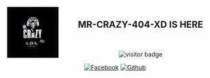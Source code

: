 
<img src="https://github.com/MR-CRAZY-404-XD/MR-CRAZY-404-XD/blob/main/crazy-logo.gif" width="120" height="120" align="left">
<center>

<div align="center">
<h2> MR-CRAZY-404-XD IS HERE </h2>
</div> <br>
  
![visitor badge](https://visitor-badge.glitch.me/badge?page_id=MR-CRAZY-404-XD.visitor-badge&left_color=blue&right_color=yellow)
<br />
  
  
  [![Facebook](https://img.shields.io/badge/Facebook-green?style=for-the-badge&logo=facebook)](https://fb.com/MR.CRAZY.404.XD)
[![Github](https://img.shields.io/badge/Github-MR-CRAZY-404-XDgreen?style=for-the-badge&logo=github)](https://github.com/MR-CRAZY-404-XD)
